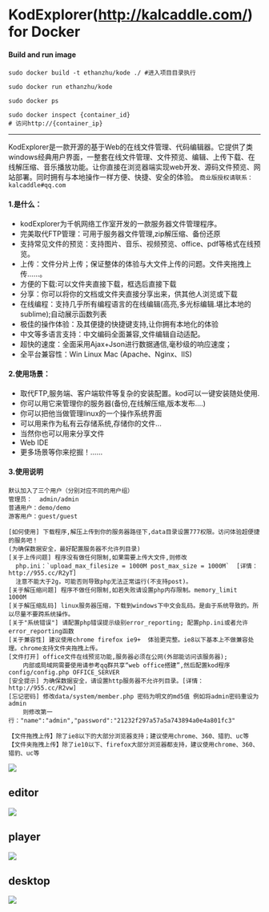 ﻿KodExplorer(http://kalcaddle.com/) for Docker
========
#### Build and run image
```
sudo docker build -t ethanzhu/kode ./ #进入项目目录执行

sudo docker run ethanzhu/kode 

sudo docker ps

sudo docker inspect {container_id}
# 访问http://{container_ip}
```
-------

  KodExplorer是一款开源的基于Web的在线文件管理、代码编辑器。它提供了类windows经典用户界面，一整套在线文件管理、文件预览、编辑、上传下载、在线解压缩、音乐播放功能。让你直接在浏览器端实现web开发、源码文件预览、网站部署。同时拥有与本地操作一样方便、快捷、安全的体验。
 `商业版授权请联系：kalcaddle#qq.com`
 
####  1.是什么：
 - kodExplorer为千帆网络工作室开发的一款服务器文件管理程序。
 - 完美取代FTP管理：可用于服务器文件管理,zip解压缩、备份还原
 - 支持常见文件的预览：支持图片、音乐、视频预览、office、pdf等格式在线预览。
 - 上传：文件分片上传；保证整体的体验与大文件上传的问题。文件夹拖拽上传……。
 - 方便的下载:可以文件夹直接下载，框选后直接下载
 - 分享：你可以将你的文档或文件夹直接分享出来，供其他人浏览或下载
 - 在线编程：支持几乎所有编程语言的在线编辑(高亮,多光标编辑.堪比本地的sublime);自动展示函数列表
 - 极佳的操作体验：及其便捷的快捷键支持,让你拥有本地化的体验
 - 中文等多语言支持：中文编码全面兼容,文件编辑自动适配。
 - 超快的速度：全面采用Ajax+Json进行数据通信,毫秒级的响应速度；
 - 全平台兼容性：Win Linux Mac (Apache、Nginx、IIS)

#### 2.使用场景：
 - 取代FTP,服务端、客户端软件等复杂的安装配置。kod可以一键安装随处使用.
 - 你可以用它来管理你的服务器(备份,在线解压缩,版本发布....)
 - 你可以把他当做管理linux的一个操作系统界面
 - 可以用来作为私有云存储系统,存储你的文件...
 - 当然你也可以用来分享文件
 - Web IDE
 - 更多场景等你来挖掘！……

#### 3.使用说明
    默认加入了三个用户（分别对应不同的用户组）
    管理员：  admin/admin
    普通用户：demo/demo
    游客用户：guest/guest

    [如何使用] 下载程序,解压上传到你的服务器路径下,data目录设置777权限。访问体验超便捷的服务吧！
    (为确保数据安全，最好配置服务器不允许列目录)
    [关于上传问题] 程序没有做任何限制,如果需要上传大文件,则修改
      php.ini：`upload_max_filesize = 1000M post_max_size = 1000M`  [详情：http://955.cc/R2yT]
      注意不能大于2g，可能否则导致php无法正常运行(不支持post)。
    [关于解压缩问题] 程序不做任何限制,如若失败请设置php内存限制。memory_limit  1000M
    [关于解压缩乱码] linux服务器压缩，下载到windows下中文会乱码。是由于系统导致的。所以尽量不要跨系统操作。
    [关于"系统错误"] 请配置php错误提示级别error_reporting; 配置php.ini或者允许error_reporting函数
    [关于兼容性] 建议使用chrome firefox ie9+  体验更完整。ie8以下基本上不做兼容处理。chrome支持文件夹拖拽上传。
    [文件打开] office文件在线预览功能,服务器必须在公网(外部能访问该服务器);
        内部或局域网需要使用请参考qq群共享“web office搭建”,然后配置kod程序config/config.php OFFICE_SERVER
    [安全提示] 为确保数据安全，请设置http服务器不允许列目录。[详情：http://955.cc/R2vw]
    [忘记密码] 修改data/system/member.php 密码为明文的md5值 例如将admin密码重设为admin
        则修改第一行："name":"admin","password":"21232f297a57a5a743894a0e4a801fc3"

    【文件拖拽上传】除了ie8以下的大部分浏览器支持；建议使用chrome、360、猎豹、uc等
    【文件夹拖拽上传】除了ie10以下、firefox大部分浏览器都支持，建议使用chrome、360、猎豹、uc等

![](https://cloud.githubusercontent.com/assets/3761968/2583304/764f562a-b9cf-11e3-8e59-afdbdffc20eb.png)

## editor
![](https://cloud.githubusercontent.com/assets/3761968/2583309/7fd52f8a-b9cf-11e3-8052-b4f908fd5209.png)


## player
![](https://cloud.githubusercontent.com/assets/3761968/2583312/84462bf0-b9cf-11e3-8b00-96fb3fc1610e.png)

## desktop
![](https://cloud.githubusercontent.com/assets/3761968/2583348/1b260572-b9d0-11e3-8f3e-3004dbbc63c9.png)
